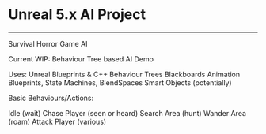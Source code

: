 # Unreal 5.x AI Project
----------------------------

Survival Horror Game AI

Current WIP: Behaviour Tree based AI Demo

Uses:
Unreal Blueprints & C++
Behaviour Trees
Blackboards
Animation Blueprints, State Machines, BlendSpaces
Smart Objects (potentially)

Basic Behaviours/Actions:

Idle (wait)
Chase Player (seen or heard)
Search Area (hunt)
Wander Area (roam)
Attack Player (various)


